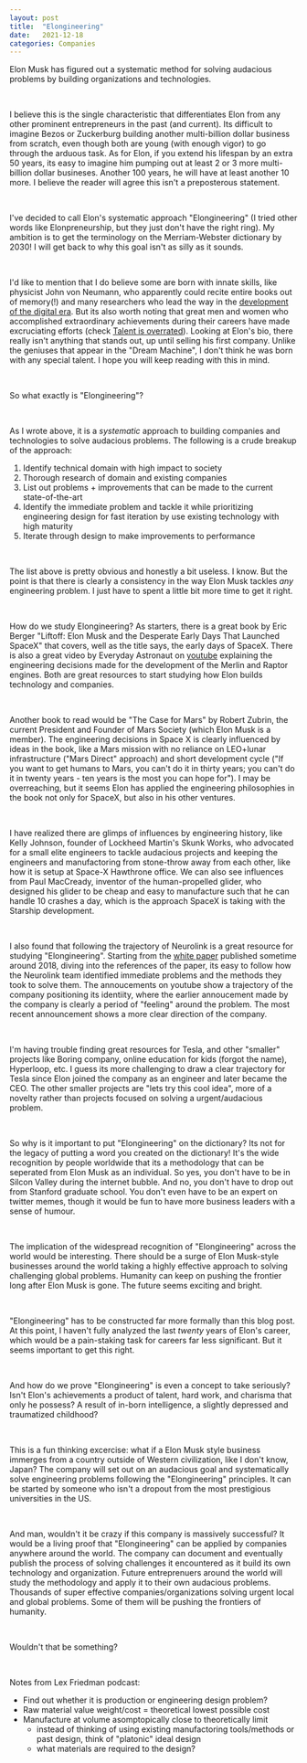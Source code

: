 ```yaml
---
layout: post
title:  "Elongineering"
date:   2021-12-18
categories: Companies
---
```


Elon Musk has figured out a systematic method for solving audacious problems by building organizations and technologies. 

&nbsp;&nbsp;

I believe this is the single characteristic that differentiates Elon from any other prominent entrepreneurs in the past (and current). Its difficult to imagine Bezos or Zuckerburg building another multi-billion dollar business from scratch, even though both are young (with enough vigor) to go through the arduous task. As for Elon, if you extend his lifespan by an extra 50 years, its easy to imagine him pumping out at least 2 or 3 more multi-billion dollar busineses. Another 100 years, he will have at least another 10 more. I believe the reader will agree this isn't a preposterous statement. 

&nbsp;&nbsp;

I've decided to call Elon's systematic approach "Elongineering" (I tried other words like Elonpreneurship, but they just don't have the right ring). My ambition is to get the terminology on the Merriam-Webster dictionary by 2030! I will get back to why this goal isn't as silly as it sounds. 

&nbsp;&nbsp;

I'd like to mention that I do believe some are born with innate skills, like physicist John von Neumann, who apparently could recite entire books out of memory(!) and many researchers who lead the way in the [development of the digital era](https://www.amazon.com/Dream-Machine-M-Mitchell-Waldrop/dp/1732265119). But its also worth noting that great men and women who accomplished extraordinary achievements during their careers have made excruciating efforts (check [Talent is overrated](https://geoffcolvin.com/books/talent-is-overrated/)). Looking at Elon's bio, there really isn't anything that stands out, up until selling his first company. Unlike the geniuses that appear in the "Dream Machine", I don't think he was born with any special talent. I hope you will keep reading with this in mind. 

&nbsp;&nbsp;

So what exactly is "Elongineering"? 

&nbsp;&nbsp;

As I wrote above, it is a *systematic* approach to building companies and technologies to solve audacious problems. The following is a crude breakup of the approach:
1. Identify technical domain with high impact to society 
2. Thorough research of domain and existing companies 
3. List out problems + improvements that can be made to the current state-of-the-art
4. Identify the immediate problem and tackle it while prioritizing engineering design for fast iteration by use existing technology with high maturity
5. Iterate through design to make improvements to performance

&nbsp;&nbsp;

The list above is pretty obvious and honestly a bit useless. I know. But the point is that there is clearly a consistency in the way Elon Musk tackles *any* engineering problem. I just have to spent a little bit more time to get it right. 

&nbsp;&nbsp;

How do we study Elongineering? As starters, there is a great book by Eric Berger "Liftoff: Elon Musk and the Desperate Early Days That Launched SpaceX" that covers, well as the title says, the early days of SpaceX. There is also a great video by Everyday Astronaut on [youtube](https://www.youtube.com/c/EverydayAstronaut) explaining the engineering decisions made for the development of the Merlin and Raptor engines. Both are great resources to start studying how Elon builds technology and companies.  

&nbsp;&nbsp;

Another book to read would be "The Case for Mars" by Robert Zubrin, the current President and Founder of Mars Society (which Elon Musk is a member). The engineering decisions in Space X is clearly influenced by ideas in the book, like a Mars mission with no reliance on LEO+lunar infrastructure ("Mars Direct" approach) and short development cycle ("If you want to get humans to Mars, you can't do it in thirty years; you can't do it in twenty years - ten years is the most you can hope for"). I may be overreaching, but it seems Elon has applied the engineering philosophies in the book not only for SpaceX, but also in his other ventures. 

&nbsp;&nbsp;

I have realized there are glimps of influences by engineering history, like Kelly Johnson, founder of Lockheed Martin's Skunk Works, who advocated for a small elite engineers to tackle audacious projects and keeping the engineers and manufactoring from stone-throw away from each other, like how it is setup at Space-X Hawthrone office. We can also see influences from Paul MacCready, inventor of the human-propelled glider, who designed his glider to be cheap and easy to manufacture such that he can handle 10 crashes a day, which is the approach SpaceX is taking with the Starship development. 

&nbsp;&nbsp;

I also found that following the trajectory of Neurolink is a great resource for studying "Elongineering". Starting from the [white paper](https://www.biorxiv.org/content/10.1101/703801v1) published sometime around 2018, diving into the references of the paper, its easy to follow how the Neurolink team identified immediate problems and the methods they took to solve them. The annoucements on youtube show a trajectory of the company positioning its identiity, where the earlier annoucement made by the company is clearly a period of "feeling" around the problem. The most recent announcement shows a more clear direction of the company. 

&nbsp;&nbsp;

I'm having trouble finding great resources for Tesla, and other "smaller" projects like Boring company, online education for kids (forgot the name), Hyperloop, etc. I guess its more challenging to draw a clear trajectory for Tesla since Elon joined the company as an engineer and later became the CEO. The other smaller projects are "lets try this cool idea", more of a novelty rather than projects focused on solving a urgent/audacious problem. 

&nbsp;&nbsp;

So why is it important to put "Elongineering" on the dictionary? Its not for the legacy of putting a word you created on the dictionary! It's the wide recognition by people worldwide that its a methodology that can be seperated from Elon Musk as an individual. So yes, you don't have to be in Silcon Valley during the internet bubble. And no, you don't have to drop out from Stanford graduate school. You don't even have to be an expert on twitter memes, though it would be fun to have more business leaders with a sense of humour. 

&nbsp;&nbsp;

The implication of the widespread recognition of "Elongineering" across the world would be interesting. There should be a surge of Elon Musk-style businesses around the world taking a highly effective approach to solving challenging global problems. Humanity can keep on pushing the frontier long after Elon Musk is gone. The future seems exciting and bright. 

&nbsp;&nbsp;

"Elongineering" has to be constructed far more formally than this blog post. At this point, I haven't fully analyzed the last *twenty* years of Elon's career, which would be a pain-staking task for careers far less significant. But it seems important to get this right. 

&nbsp;&nbsp;

And how do we prove "Elongineering" is even a concept to take seriously? Isn't Elon's achievements a product of talent, hard work, and charisma that only he possess? A result of in-born intelligence, a slightly depressed and traumatized childhood? 

&nbsp;&nbsp;

This is a fun thinking excercise: what if a Elon Musk style business immerges from a country outside of Western civilization, like I don't know, Japan? The company will set out on an audacious goal and systematically solve engineering problems following the "Elongineering" principles. It can be started by someone who isn't a dropout from the most prestigious universities in the US. 

&nbsp;&nbsp;

And man, wouldn't it be crazy if this company is massively successful? It would be a living proof that "Elongineering" can be applied by companies anywhere around the world. The company can document and eventually publish the process of solving challenges it encountered as it build its own technology and organization. Future entreprenuers around the world will study the methodology and apply it to their own audacious problems. Thousands of super effective companies/organizations solving urgent local and global problems. Some of them will be pushing the frontiers of humanity. 

&nbsp;&nbsp;

Wouldn't that be something?

&nbsp;&nbsp;

Notes from Lex Friedman podcast: 
* Find out whether it is production or engineering design problem?
* Raw material value weight/cost = theoretical lowest possible cost
* Manufacture at volume asomptopically close to theoretically limit
    * instead of thinking of using existing manufactoring tools/methods or past design, think of "platonic" ideal design 
    * what materials are required to the design?
